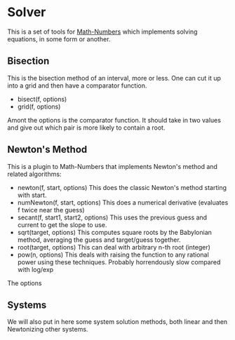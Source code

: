 # Solver

This is a set of tools for [Math-Numbers](https://github.com/jostylr/math-numbers) which implements solving equations, in some form or another. 

## Bisection

This is the bisection method of an interval, more or less. One can cut it up into a grid and then have a comparator function. 

* bisect(f, options)
* grid(f, options)

Amont the options is the comparator function. It should take in two values and give out which pair is more likely to contain a root.  

## Newton's Method

This is a plugin to Math-Numbers that implements Newton's method and related algorithms:

* newton(f, start, options) This does the classic Newton's method starting with start.
* numNewton(f, start, options)  This does a numerical derivative (evaluates f twice near the guess)
* secant(f, start1, start2, options) This uses the previous guess and current to get the slope to use.
* sqrt(target, options) This computes square roots by the Babylonian method, averaging the guess and target/guess together.
* root(target, options) This can deal with arbitrary n-th root (integer) 
* pow(n, options)  This deals with raising the function to any rational power using these techniques. Probably horrendously slow compared with log/exp

The options   

## Systems

We will also put in here some system solution methods, both linear and then Newtonizing other systems.